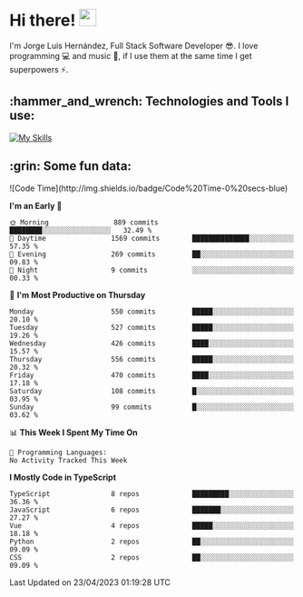 <h1 align="left">
 <abc>
  <br>Hi there! <img src="https://user-images.githubusercontent.com/42378118/110234147-e3259600-7f4e-11eb-95be-0c4047144dea.gif" width="30"><br>
 </abc>
</h1>

I'm Jorge Luis Hernández, Full Stack Software Developer :sunglasses:. I love programming :computer: and music :musical_score:, if I use them at the same time I get superpowers :zap:. 


<h2 align="left">:hammer_and_wrench: Technologies and Tools I use:</h2>

[![My Skills](https://skillicons.dev/icons?i=js,ts,html,css,py,vue,react,next,nest,postgres,mysql)](https://skillicons.dev)

<h2 align="left">:grin: Some fun data:</h2>
<!--START_SECTION:waka-->
![Code Time](http://img.shields.io/badge/Code%20Time-0%20secs-blue)

**I'm an Early 🐤** 

```text
🌞 Morning                889 commits         ████████░░░░░░░░░░░░░░░░░   32.49 % 
🌆 Daytime                1569 commits        ██████████████░░░░░░░░░░░   57.35 % 
🌃 Evening                269 commits         ██░░░░░░░░░░░░░░░░░░░░░░░   09.83 % 
🌙 Night                  9 commits           ░░░░░░░░░░░░░░░░░░░░░░░░░   00.33 % 
```
📅 **I'm Most Productive on Thursday** 

```text
Monday                   550 commits         █████░░░░░░░░░░░░░░░░░░░░   20.10 % 
Tuesday                  527 commits         █████░░░░░░░░░░░░░░░░░░░░   19.26 % 
Wednesday                426 commits         ████░░░░░░░░░░░░░░░░░░░░░   15.57 % 
Thursday                 556 commits         █████░░░░░░░░░░░░░░░░░░░░   20.32 % 
Friday                   470 commits         ████░░░░░░░░░░░░░░░░░░░░░   17.18 % 
Saturday                 108 commits         █░░░░░░░░░░░░░░░░░░░░░░░░   03.95 % 
Sunday                   99 commits          █░░░░░░░░░░░░░░░░░░░░░░░░   03.62 % 
```


📊 **This Week I Spent My Time On** 

```text
💬 Programming Languages: 
No Activity Tracked This Week
```

**I Mostly Code in TypeScript** 

```text
TypeScript               8 repos             █████████░░░░░░░░░░░░░░░░   36.36 % 
JavaScript               6 repos             ███████░░░░░░░░░░░░░░░░░░   27.27 % 
Vue                      4 repos             █████░░░░░░░░░░░░░░░░░░░░   18.18 % 
Python                   2 repos             ██░░░░░░░░░░░░░░░░░░░░░░░   09.09 % 
CSS                      2 repos             ██░░░░░░░░░░░░░░░░░░░░░░░   09.09 % 
```




 Last Updated on 23/04/2023 01:19:28 UTC
<!--END_SECTION:waka-->
